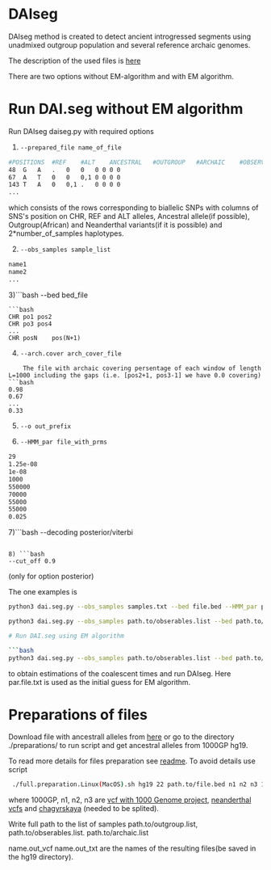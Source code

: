 
# DAIseg
DAIseg method is created to detect ancient introgressed segments using unadmixed outgroup population and several reference archaic genomes.  



The description of the used files is [here][1]









There are two options without EM-algorithm and with EM algorithm. 


# Run DAI.seg without EM algorithm
Run DAIseg daiseg.py with required options



1) ```bash
   --prepared_file name_of_file
   ```

 ```bash
#POSITIONS	#REF	#ALT	ANCESTRAL	#OUTGROUP	#ARCHAIC	#OBSERVATIONS
48	G	A	.	0	0	0 0 0 0 
67	A	T	0	0	0,1	0 0 0 0 
143	T	A	0	0,1	.	0 0 0 0
...
```
which consists of the rows corresponding to biallelic SNPs with columns of SNS's position on CHR, REF and ALT alleles, Ancestral allele(if possible), Outgroup(African) and Neanderthal variants(if it is possible) and 2*number_of_samples haplotypes. 

2) ```bash
   --obs_samples sample_list
   ```
```bash
name1
name2
...
```

3)```bash
--bed bed_file
```
```bash
CHR	po1	pos2
CHR	po3	pos4
...
CHR	posN	pos(N+1)
```

4) ```bash
   --arch.cover arch_cover_file
```
    The file with archaic covering persentage of each window of length L=1000 including the gaps (i.e. [pos2+1, pos3-1] we have 0.0 covering)
```bash
0.98
0.67
...
0.33
```
5) ```bash
   --o out_prefix
   ```
6) ```bash
   --HMM_par file_with_prms
   ```
```bash
29
1.25e-08
1e-08
1000
550000
70000
55000
55000
0.025
```

7)```bash
--decoding posterior/viterbi 
```

8) ```bash
--cut_off 0.9
```
(only for option posterior)



The one examples is 
```bash
python3 dai.seg.py --obs_samples samples.txt --bed file.bed --HMM_par par.file.txt --EM no --prepared_file obs.txt --o out_prefix --arch_cover arch.covering.txt --decoding posterior --cut_off 0.9
```



```bash
python3 dai.seg.py --obs_samples path.to/obserables.list --bed path.to/file.bed   --HMM_par par.file.txt --EM no --prepared_file ./preparations/hg19.all.chr22.txt --o out.chr22 --arch_cover ./preparations/hg19.arch.covering.chr22.txt --decoding posterior/viterbi --cut_off 0.9

# Run DAI.seg using EM algorithm

```bash
python3 dai.seg.py --obs_samples path.to/obserables.list --bed path.to/file.bed   --HMM_par par.file.txt --EM yes --EM_steps 20  --EM_samples 5 --prepared_file ./preparations/hg19.all.chr22.txt --o out.EM.chr22 --arch_cover ./preparations/hg19.arch.covering.chr22.txt  --decoding posterior/viterbi --cut_off 0.9
```
to obtain estimations of the  coalescent times and run DAIseg. Here par.file.txt is used as the initial guess for EM algorithm.

# Preparations of files

Download file with ancestrall alleles from [here][5] or go to the directory ./preparations/ to run script and get ancestral alleles from 1000GP hg19.

To read more details for files preparation see [readme][2]. To avoid details use script 
```bash
 ./full.preparation.Linux(MacOS).sh hg19 22 path.to/file.bed n1 n2 n3 1000GP path.to/obserables.list path.to/outgroup.list path.to/archaic.list name.out_vcf name.out_txt path.to/ancestral.alleles
```
where 1000GP, n1, n2, n3 are [vcf with 1000 Genome project][3], [neanderthal vcfs][4] and [chagyrskaya][5] (needed to be splited). 

Write full path to the list of samples path.to/outgroup.list,  path.to/obserables.list. path.to/archaic.list

name.out_vcf name.out_txt are the names of the resulting files(be saved in the hg19 directory).




[1]: https://github.com/Genomics-HSE/DAIseg/blob/main/File.types.md
[2]: https://github.com/Genomics-HSE/DAIseg/blob/main/hg19/README.md

[5]: https://drive.google.com/drive/folders/1_zE9eaV3psFPRdFatkq-R1yGluvjgiX6?usp=sharing





[3]: http://ftp.1000genomes.ebi.ac.uk/vol1/ftp/release/20130502/ALL.chr22.phase3_shapeit2_mvncall_integrated_v5b.20130502.genotypes.vcf.gz 
[4]: http://cdna.eva.mpg.de/neandertal/Vindija/VCF/
[5]: http://ftp.eva.mpg.de/neandertal/ChagyrskayaOkladnikov/

